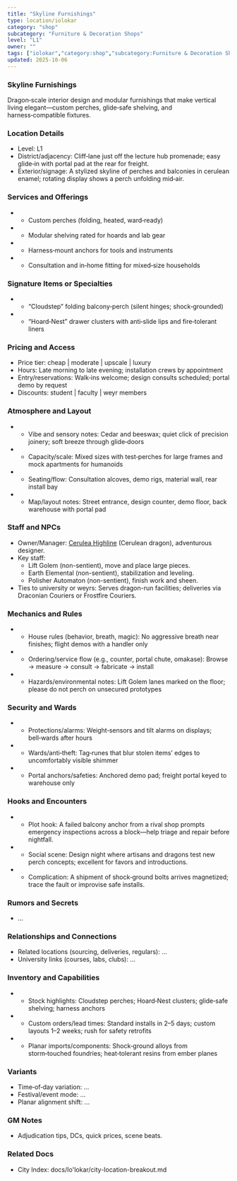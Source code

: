 ```yaml
---
title: "Skyline Furnishings"
type: location/iolokar
category: "shop"
subcategory: "Furniture & Decoration Shops"
level: "L1"
owner: ""
tags: ["iolokar","category:shop","subcategory:Furniture & Decoration Shops","level:L1"]
updated: 2025-10-06
---
```

### Skyline Furnishings

Dragon‑scale interior design and modular furnishings that make vertical living elegant—custom perches, glide‑safe shelving, and harness‑compatible fixtures.

### Location Details

- Level: L1
- District/adjacency: Cliff‑lane just off the lecture hub promenade; easy glide‑in with portal pad at the rear for freight.
- Exterior/signage: A stylized skyline of perches and balconies in cerulean enamel; rotating display shows a perch unfolding mid‑air.

### Services and Offerings

- - Custom perches (folding, heated, ward‑ready)
- - Modular shelving rated for hoards and lab gear
- - Harness‑mount anchors for tools and instruments
- - Consultation and in‑home fitting for mixed‑size households

### Signature Items or Specialties

- - “Cloudstep” folding balcony‑perch (silent hinges; shock‑grounded)
- - “Hoard‑Nest” drawer clusters with anti‑slide lips and fire‑tolerant liners

### Pricing and Access

- Price tier: cheap | moderate | upscale | luxury
- Hours: Late morning to late evening; installation crews by appointment
- Entry/reservations: Walk‑ins welcome; design consults scheduled; portal demo by request
- Discounts: student | faculty | weyr members

### Atmosphere and Layout

- - Vibe and sensory notes: Cedar and beeswax; quiet click of precision joinery; soft breeze through glide‑doors
- - Capacity/scale: Mixed sizes with test‑perches for large frames and mock apartments for humanoids
- - Seating/flow: Consultation alcoves, demo rigs, material wall, rear install bay
- - Map/layout notes: Street entrance, design counter, demo floor, back warehouse with portal pad

### Staff and NPCs

- Owner/Manager: [Cerulea Highline](../People/cerulea-highline.md) (Cerulean dragon), adventurous designer.
- Key staff:
  - Lift Golem (non-sentient), move and place large pieces.
  - Earth Elemental (non-sentient), stabilization and leveling.
  - Polisher Automaton (non-sentient), finish work and sheen.
- Ties to university or weyrs: Serves dragon-run facilities; deliveries via Draconian Couriers or Frostfire Couriers.

### Mechanics and Rules

- - House rules (behavior, breath, magic): No aggressive breath near finishes; flight demos with a handler only
- - Ordering/service flow (e.g., counter, portal chute, omakase): Browse → measure → consult → fabricate → install
- - Hazards/environmental notes: Lift Golem lanes marked on the floor; please do not perch on unsecured prototypes

### Security and Wards

- - Protections/alarms: Weight‑sensors and tilt alarms on displays; bell‑wards after hours
- - Wards/anti‑theft: Tag‑runes that blur stolen items’ edges to uncomfortably visible shimmer
- - Portal anchors/safeties: Anchored demo pad; freight portal keyed to warehouse only

### Hooks and Encounters

- - Plot hook: A failed balcony anchor from a rival shop prompts emergency inspections across a block—help triage and repair before nightfall.
- - Social scene: Design night where artisans and dragons test new perch concepts; excellent for favors and introductions.
- - Complication: A shipment of shock‑ground bolts arrives magnetized; trace the fault or improvise safe installs.

### Rumors and Secrets

- ...

### Relationships and Connections

- Related locations (sourcing, deliveries, regulars): ...
- University links (courses, labs, clubs): ...

### Inventory and Capabilities

- - Stock highlights: Cloudstep perches; Hoard‑Nest clusters; glide‑safe shelving; harness anchors
- - Custom orders/lead times: Standard installs in 2–5 days; custom layouts 1–2 weeks; rush for safety retrofits
- - Planar imports/components: Shock‑ground alloys from storm‑touched foundries; heat‑tolerant resins from ember planes

### Variants

- Time‑of‑day variation: ...
- Festival/event mode: ...
- Planar alignment shift: ...

### GM Notes

- Adjudication tips, DCs, quick prices, scene beats.

### Related Docs

- City Index: docs/Io'lokar/city-location-breakout.md
